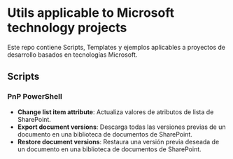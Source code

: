 # Utils applicable to Microsoft technology projects

Este repo contiene Scripts, Templates y ejemplos aplicables a proyectos de desarrollo basados en tecnologías Microsoft.

## Scripts

### PnP PowerShell

* **Change list item attribute**: Actualiza valores de atributos de lista de SharePoint.
* **Export document versions**: Descarga todas las versiones previas de un documento en una biblioteca de documentos de SharePoint.
* **Restore document versions**: Restaura una versión previa deseada de un documento en una biblioteca de documentos de SharePoint.
